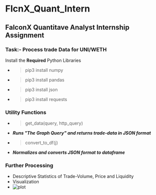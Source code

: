 # FlcnX_Quant_Intern
## FalconX Quantitave Analyst Internship Assignment
### Task:- Process trade Data for UNI/WETH
Install the **Required** Python Libraries
* > pip3 install numpy
* > pip3 install pandas
* > pip3 install json
* > pip3 install requests
### Utility Functions
* > get_data(query, http_query)
* ***Runs "The Graph Query" and returns trade-data in JSON format***
* > convert_to_df(j)
* ***Normalizes and converts JSON format to dataframe***
### Further Processing
* Descriptive Statistics of Trade-Volume, Price and Liquidity
* Visualization
* ![plot](https://github.com/paritosh5feb/FlcnX_Quant_Intern.git/blob/master/amountUSD.png?raw=true)
